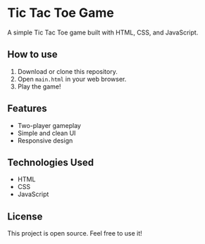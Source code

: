 # Tic Tac Toe Game

A simple Tic Tac Toe game built with HTML, CSS, and JavaScript.

## How to use

1. Download or clone this repository.
2. Open `main.html` in your web browser.
3. Play the game!

## Features

- Two-player gameplay
- Simple and clean UI
- Responsive design

## Technologies Used

- HTML
- CSS
- JavaScript

## License

This project is open source. Feel free to use it!
